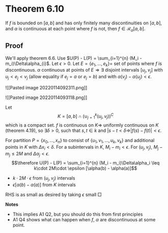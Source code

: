 # Theorem 6.10
If $f$ is bounded on $[a, b]$ and has only finitely many discontinuities on $[a, b]$, and $\alpha$ is continuous at each point where $f$ is not, then $f\in\mathcal{R}_{\alpha}[a, b]$.

## Proof
We'll apply theorem 6.6.
Use $U(P) - L(P) = \sum_{i=1}^{n} (M_i - m_i)\Delta\alpha_{i}$.
Let $\epsilon > 0$.
Let $E = \{e_1, \dots, e_k\} =$ set of points where $f$ is discontinuous.
$\alpha$ continuous at points of $E \Rightarrow \exists$ disjoint intervals $[u_j, v_j]$
with $u_j < e_j < v_j$ (allow equality if $e_j = a$ or $e_j = b$)
and with $\alpha(v_j) - \alpha(u_j) < \epsilon$.

![[Pasted image 20220114092311.png]]

![[Pasted image 20220114093118.png]]

Let
$$K = [a, b]\cap(\cup_{j=1}^k (u_j, v_j))^C$$
which is a compact set.
$f$ is continuous on $K\Rightarrow$ uniformly continuous on $K$ (theorem 4.19),
so $\exists\delta > 0$, such that
$s, t\in k$ and $|s - t < \delta \Rightarrow |f(s) - f(t)| < \epsilon$.

For partition $P = \{x_0,\dots, x_n\}$ to consist of $\{u_1, v_1,\dots, u_k, v_k\}$ and additional points in $K$ with $\Delta x_i < \delta$.
For a subintervals in $K$, $M_i - m_i < \epsilon$.
For $(u_j, v_j)$, $M_j - m_j \leq 2M$ and $\Delta \alpha_j < \epsilon$.
$$\therefore U(P) - L(P) = \sum_{i=1}^{n} (M_i - m_i)\Delta\alpha_i
\leq k\cdot 2M\cdot \epsilon [\alpha(b) - \alpha(a)]$$
- $k\cdot 2M\cdot \epsilon$ from $(u_j, v_j)$ intervals
- $\epsilon[\alpha(b) - \alpha(a)]$ from $K$ intervals

RHS is as small as desired by taking $\epsilon$ small
$\Box$

**Notes**
- This implies A1 Q2, but you should do this from first principles
- A1 Q4 shows what can happen when $f$, $\alpha$ are discontinuous at some point.